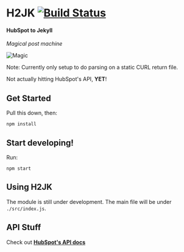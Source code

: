 # H2JK [![Build Status](https://travis-ci.org/helpscout/h2jk.svg?branch=master)](https://travis-ci.org/helpscout/h2jk)

#### HubSpot to Jekyll
_Magical post machine_

![Magic](https://media.giphy.com/media/12NUbkX6p4xOO4/giphy.gif)

Note: Currently only setup to do parsing on a static CURL return file.

Not actually hitting HubSpot's API, **YET**!


## Get Started

Pull this down, then:

```
npm install
```

## Start developing!

Run:

```
npm start
```


## Using H2JK

The module is still under development. The main file will be under `./src/index.js`.


## API Stuff

Check out **[HubSpot's API docs](https://developers.hubspot.com/docs/methods/blogv2/get_blog_posts)**
